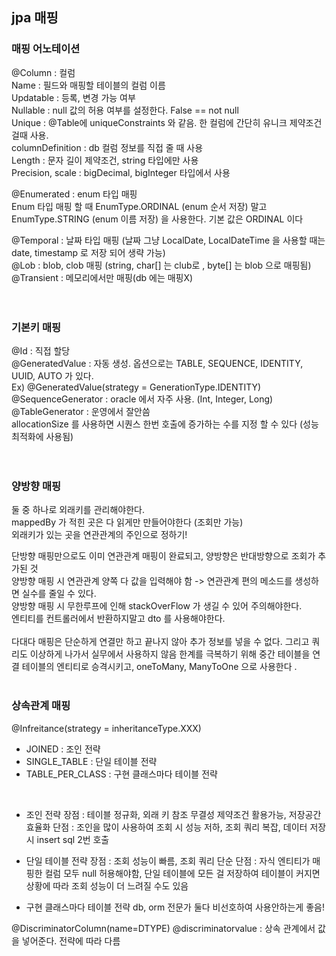 ## jpa 매핑


### 매핑 어노테이션
@Column : 컬럼 <br>
Name : 필드와 매핑할 테이블의 컬럼 이름 <br>
Updatable : 등록, 변경 가능 여부 <br>
Nullable : null 값의 허용 여부를 설정한다. False == not null  <br>
Unique : @Table에 uniqueConstraints 와 같음. 한 컬럼에 간단히 유니크 제약조건 걸때 사용. <br>
columnDefinition : db 컬럼 정보를 직접 줄 때 사용 <br>
Length : 문자 길이 제약조건, string 타입에만 사용 <br>
Precision, scale : bigDecimal, bigInteger 타입에서 사용 <br>

@Enumerated : enum 타입 매핑 <br>
Enum 타입 매핑 할 때 EnumType.ORDINAL (enum 순서 저장) 말고 EnumType.STRING (enum 이름 저장) 을 사용한다. 기본 값은 ORDINAL 이다 <br>

@Temporal : 날짜 타입 매핑 (날짜 그냥 LocalDate, LocalDateTime 을 사용할 때는 date, timestamp 로 저장 되어 생략 가능) <br>
@Lob : blob, clob 매핑 (string, char[] 는 club로 ,  byte[] 는 blob 으로 매핑됨) <br>
@Transient : 메모리에서만 매핑(db 에는 매핑X) <br>
 <br> <br>

### 기본키 매핑
@Id : 직접 할당  <br>
@GeneratedValue : 자동 생성. 옵션으로는 TABLE, SEQUENCE, IDENTITY, UUID, AUTO 가 있다.  <br>
Ex) @GeneratedValue(strategy = GenerationType.IDENTITY) <br>
@SequenceGenerator : oracle 에서 자주 사용. (Int, Integer, Long) <br>
@TableGenerator : 운영에서 잘안씀 <br>
allocationSize 를 사용하면 시퀀스 한번 호출에 증가하는 수를 지정 할 수 있다 (성능 최적화에 사용됨) <br>
 <br> <br>


### 양방향 매핑
둘 중 하나로 외래키를 관리해야한다.  <br>
mappedBy 가 적힌 곳은 다 읽게만 만들어야한다 (조회만 가능) <br>
외래키가 있는 곳을 연관관계의 주인으로 정하기! <br>

단방향 매핑만으로도 이미 연관관계 매핑이 완료되고, 양방향은 반대방향으로 조회가 추가된 것  <br>
양방향 매핑 시 연관관계 양쪽 다 값을 입력해야 함 -> 연관관계 편의 메소드를 생성하면 실수를 줄일 수 있다. <br>
양방향 매핑 시 무한루프에 인해 stackOverFlow 가 생길 수 있어 주의해야한다.  <br>
엔티티를 컨트롤러에서 반환하지말고 dto 를 사용해야한다.  <br>
<br>
다대다 매핑은 단순하게 연결만 하고 끝나지 않아 추가 정보를 넣을 수 없다. 그리고 쿼리도 이상하게 나가서 실무에서 사용하지 않음
한계를 극복하기 위해 중간 테이블을 연결 테이블의 엔티티로 승격시키고, oneToMany, ManyToOne 으로 사용한다 .
 <br> <br>

 ### 상속관계 매핑
@Infreitance(strategy = inheritanceType.XXX)
- JOINED : 조인 전략
- SINGLE_TABLE : 단일 테이블 전략
- TABLE_PER_CLASS : 구현 클래스마다 테이블 전략
 <br>

- 조인 전략
 장점 : 테이블 정규화, 외래 키 참조 무결성 제약조건 활용가능, 저장공간 효율화
 단점 : 조인을 많이 사용하여 조회 시 성능 저하, 조회 쿼리 복잡, 데이터 저장 시 insert sql 2번 호출
 
- 단일 테이블 전략
 장점 : 조회 성능이 빠름, 조회 쿼리 단순
 단점 : 자식 엔티티가 매핑한 컬럼 모두 null 허용해야함, 단일 테이블에 모든 걸 저장하여 테이블이 커지면 상황에 따라 조회 성능이 더 느려질 수도 있음

- 구현 클래스마다 테이블 전략
 db, orm 전문가 둘다 비선호하여 사용안하는게 좋음!

@DiscriminatorColumn(name=DTYPE) 
@discriminatorvalue : 상속 관계에서 값을 넣어준다. 전략에 따라 다름
 

